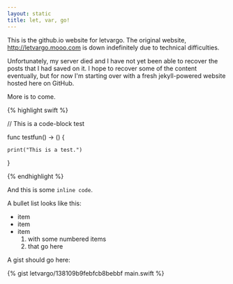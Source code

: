 ```yaml
---
layout: static
title: let, var, go!
---
```


This is the github.io website for letvargo. The original website, http://letvargo.mooo.com is down indefinitely due to technical difficulties.

Unfortunately, my server died and I have not yet been able to recover the posts that I had saved on it. I hope to recover some of the content eventually, but for now I'm starting over with a fresh jekyll-powered website hosted here on GitHub.

More is to come.

{% highlight swift %}

// This is a code-block test

func testfun() -> () {

    print("This is a test.")

}

{% endhighlight %}
    
And this is some `inline code`.

A bullet list looks like this:

* item
* item
* item
  1. with some numbered items
  2. that go here

A gist should go here:

{% gist letvargo/138109b9febfcb8bebbf main.swift %}
